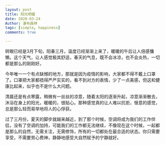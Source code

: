 ```yaml
---
layout: post
title: 阳光明媚
date: 2020-03-24
Author: 瀑布森林 
tags: [simple, happiness]
comments: true

---
```


转眼已经是3月下旬，阳春三月，温度已经渐渐上来了，暖暖的午后让人倍感慵懒。这个天气，让人感觉极其舒适，春天的气息，既不会冰凉，也不会炎热，一切都是那么的刚刚好。

今年唯一一个有点缺憾的地方，那就是因为疫情的影响，大家都不得不戴上口罩了。口罩把大家都捂得严严实实的，看不到对方的表情，少了一点美感，但这和健康比起来，似乎也不是什么大问题。

清晨还是有点寒露，稍微有一丝丝的凉意，随着太阳的逐渐升起，凉意渐渐散去，沐浴在身上的阳光，暖暖的，很贴心。那种感觉真的让人难以抗拒，惬意的感觉，总是那么轻而易举地将人的心俘获。

过了三月份，夏天的脚步就越来越近，到了那个时候，空调将成为我们的工作伴侣，没有了空调的加持，可能我们的工作都无法继续，不像现在这个时候，一起都是那么的自然，无需关注，无需修饰，所有的一切都处在最合适的状态。你只需要享受，不需要劳心费神，静静地感受大自然赋予的宁静就好。
